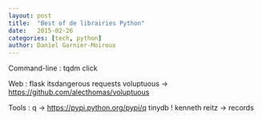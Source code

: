 ```yaml
---
layout: post
title:  "Best of de librairies Python"
date:   2015-02-26
categories: [tech, python]
author: Daniel Garnier-Moiroux
---
```



Command-line :
tqdm
click

Web :
flask
itsdangerous
requests
voluptuous -> https://github.com/alecthomas/voluptuous

Tools :
q -> https://pypi.python.org/pypi/q
tinydb !
kenneth reitz -> records
